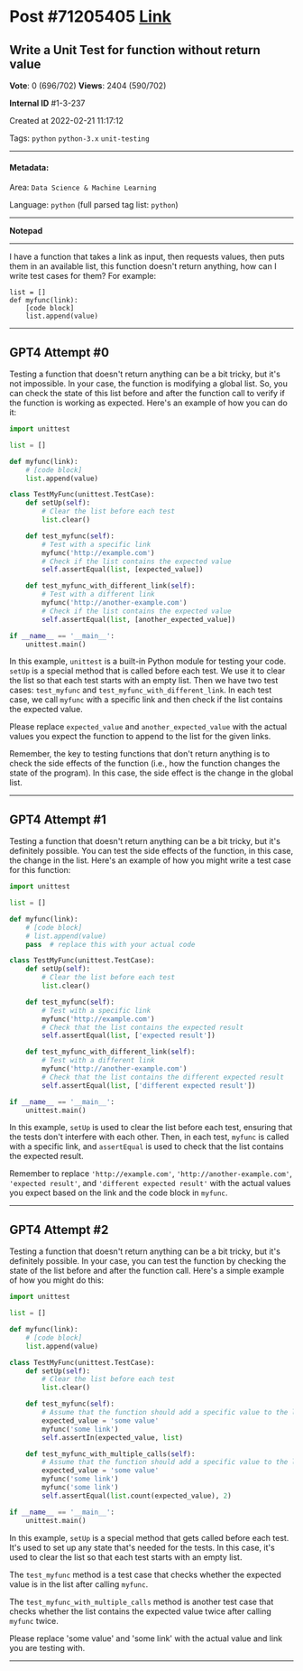 
# Post \#71205405 [Link](https://stackoverflow.com/questions/71205405/)

## Write a Unit Test for function without return value

**Vote**: 0 (696/702) **Views**: 2404 (590/702) 

**Internal ID** \#1-3-237

Created at 2022-02-21 11:17:12

Tags: `python` `python-3.x` `unit-testing`

----------

#### Metadata:

Area: `Data Science & Machine Learning`

Language: `python` (full parsed tag list: `python`)

----------

**Notepad**


----------

I have a function that takes a link as input, then requests values, then puts them in an available list, this function doesn't return anything, how can I write test cases for them?
For example:
```
list = []
def myfunc(link):
    [code block]
    list.append(value)
```



----------
        
## GPT4 Attempt \#0

Testing a function that doesn't return anything can be a bit tricky, but it's not impossible. In your case, the function is modifying a global list. So, you can check the state of this list before and after the function call to verify if the function is working as expected. Here's an example of how you can do it:

```python
import unittest

list = []

def myfunc(link):
    # [code block]
    list.append(value)

class TestMyFunc(unittest.TestCase):
    def setUp(self):
        # Clear the list before each test
        list.clear()

    def test_myfunc(self):
        # Test with a specific link
        myfunc('http://example.com')
        # Check if the list contains the expected value
        self.assertEqual(list, [expected_value])

    def test_myfunc_with_different_link(self):
        # Test with a different link
        myfunc('http://another-example.com')
        # Check if the list contains the expected value
        self.assertEqual(list, [another_expected_value])

if __name__ == '__main__':
    unittest.main()
```

In this example, `unittest` is a built-in Python module for testing your code. `setUp` is a special method that is called before each test. We use it to clear the list so that each test starts with an empty list. Then we have two test cases: `test_myfunc` and `test_myfunc_with_different_link`. In each test case, we call `myfunc` with a specific link and then check if the list contains the expected value.

Please replace `expected_value` and `another_expected_value` with the actual values you expect the function to append to the list for the given links.

Remember, the key to testing functions that don't return anything is to check the side effects of the function (i.e., how the function changes the state of the program). In this case, the side effect is the change in the global list.

--------

## GPT4 Attempt \#1

Testing a function that doesn't return anything can be a bit tricky, but it's definitely possible. You can test the side effects of the function, in this case, the change in the list. Here's an example of how you might write a test case for this function:

```python
import unittest

list = []

def myfunc(link):
    # [code block]
    # list.append(value)
    pass  # replace this with your actual code

class TestMyFunc(unittest.TestCase):
    def setUp(self):
        # Clear the list before each test
        list.clear()

    def test_myfunc(self):
        # Test with a specific link
        myfunc('http://example.com')
        # Check that the list contains the expected result
        self.assertEqual(list, ['expected result'])

    def test_myfunc_with_different_link(self):
        # Test with a different link
        myfunc('http://another-example.com')
        # Check that the list contains the different expected result
        self.assertEqual(list, ['different expected result'])

if __name__ == '__main__':
    unittest.main()
```

In this example, `setUp` is used to clear the list before each test, ensuring that the tests don't interfere with each other. Then, in each test, `myfunc` is called with a specific link, and `assertEqual` is used to check that the list contains the expected result.

Remember to replace `'http://example.com'`, `'http://another-example.com'`, `'expected result'`, and `'different expected result'` with the actual values you expect based on the link and the code block in `myfunc`.

--------

## GPT4 Attempt \#2

Testing a function that doesn't return anything can be a bit tricky, but it's definitely possible. In your case, you can test the function by checking the state of the list before and after the function call. Here's a simple example of how you might do this:

```python
import unittest

list = []

def myfunc(link):
    # [code block]
    list.append(value)

class TestMyFunc(unittest.TestCase):
    def setUp(self):
        # Clear the list before each test
        list.clear()

    def test_myfunc(self):
        # Assume that the function should add a specific value to the list
        expected_value = 'some value'
        myfunc('some link')
        self.assertIn(expected_value, list)

    def test_myfunc_with_multiple_calls(self):
        # Assume that the function should add a specific value to the list each time it's called
        expected_value = 'some value'
        myfunc('some link')
        myfunc('some link')
        self.assertEqual(list.count(expected_value), 2)

if __name__ == '__main__':
    unittest.main()
```

In this example, `setUp` is a special method that gets called before each test. It's used to set up any state that's needed for the tests. In this case, it's used to clear the list so that each test starts with an empty list.

The `test_myfunc` method is a test case that checks whether the expected value is in the list after calling `myfunc`.

The `test_myfunc_with_multiple_calls` method is another test case that checks whether the list contains the expected value twice after calling `myfunc` twice.

Please replace 'some value' and 'some link' with the actual value and link you are testing with.

--------
